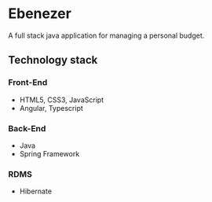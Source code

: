 # Ebenezer
A full stack java application for managing a personal budget.

## Technology stack

### Front-End
* HTML5, CSS3, JavaScript
* Angular, Typescript

### Back-End
* Java
* Spring Framework

### RDMS
* Hibernate

